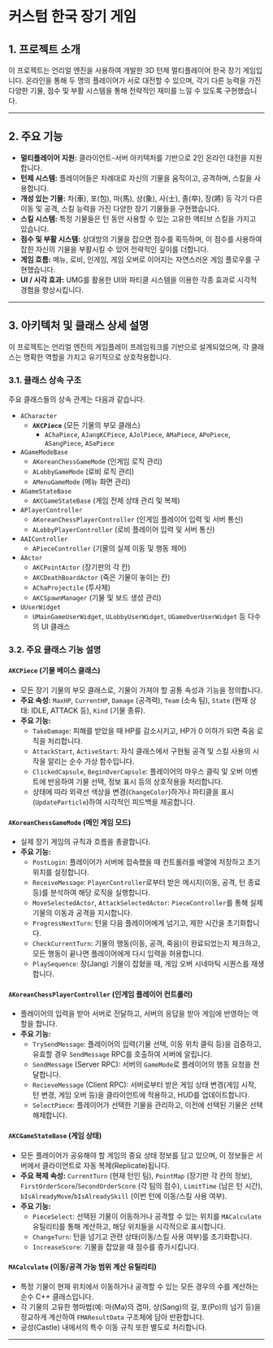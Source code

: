 # 커스텀 한국 장기 게임

## 1. 프로젝트 소개

이 프로젝트는 언리얼 엔진을 사용하여 개발한 3D 턴제 멀티플레이어 한국 장기 게임입니다. 온라인을 통해 두 명의 플레이어가 서로 대전할 수 있으며, 각기 다른 능력을 가진 다양한 기물, 점수 및 부활 시스템을 통해 전략적인 재미를 느낄 수 있도록 구현했습니다.

---

## 2. 주요 기능

*   **멀티플레이어 지원:** 클라이언트-서버 아키텍처를 기반으로 2인 온라인 대전을 지원합니다.
*   **턴제 시스템:** 플레이어들은 차례대로 자신의 기물을 움직이고, 공격하며, 스킬을 사용합니다.
*   **개성 있는 기물:** 차(車), 포(包), 마(馬), 상(象), 사(士), 졸(卒), 장(將) 등 각기 다른 이동 및 공격, 스킬 능력을 가진 다양한 장기 기물들을 구현했습니다.
*   **스킬 시스템:** 특정 기물들은 턴 동안 사용할 수 있는 고유한 액티브 스킬을 가지고 있습니다.
*   **점수 및 부활 시스템:** 상대방의 기물을 잡으면 점수를 획득하며, 이 점수를 사용하여 잡힌 자신의 기물을 부활시킬 수 있어 전략적인 깊이를 더합니다.
*   **게임 흐름:** 메뉴, 로비, 인게임, 게임 오버로 이어지는 자연스러운 게임 플로우를 구현했습니다.
*   **UI / 시각 효과:** UMG를 활용한 UI와 파티클 시스템을 이용한 각종 효과로 시각적 경험을 향상시킵니다.

---

## 3. 아키텍처 및 클래스 상세 설명

이 프로젝트는 언리얼 엔진의 게임플레이 프레임워크를 기반으로 설계되었으며, 각 클래스는 명확한 역할을 가지고 유기적으로 상호작용합니다.

### 3.1. 클래스 상속 구조

주요 클래스들의 상속 관계는 다음과 같습니다.

*   `ACharacter`
    *   **`AKCPiece`** (모든 기물의 부모 클래스)
        *   `AChaPiece`, `AJangKCPiece`, `AJolPiece`, `AMaPiece`, `APoPiece`, `ASangPiece`, `ASaPiece`
*   `AGameModeBase`
    *   `AKoreanChessGameMode` (인게임 로직 관리)
    *   `ALobbyGameMode` (로비 로직 관리)
    *   `AMenuGameMode` (메뉴 화면 관리)
*   `AGameStateBase`
    *   `AKCGameStateBase` (게임 전체 상태 관리 및 복제)
*   `APlayerController`
    *   `AKoreanChessPlayerController` (인게임 플레이어 입력 및 서버 통신)
    *   `ALobbyPlayerController` (로비 플레이어 입력 및 서버 통신)
*   `AAIController`
    *   `APieceController` (기물의 실제 이동 및 행동 제어)
*   `AActor`
    *   `AKCPointActor` (장기판의 각 칸)
    *   `AKCDeathBoardActor` (죽은 기물이 놓이는 칸)
    *   `AChaProjectile` (투사체)
    *   `AKCSpawnManager` (기물 및 보드 생성 관리)
*   `UUserWidget`
    *   `UMainGameUserWidget`, `ULobbyUserWidget`, `UGameOverUserWidget` 등 다수의 UI 클래스

### 3.2. 주요 클래스 기능 설명

#### **`AKCPiece` (기물 베이스 클래스)**
*   모든 장기 기물의 부모 클래스로, 기물이 가져야 할 공통 속성과 기능을 정의합니다.
*   **주요 속성:** `MaxHP`, `CurrentHP`, `Damage` (공격력), `Team` (소속 팀), `State` (현재 상태: IDLE, ATTACK 등), `Kind` (기물 종류).
*   **주요 기능:**
    *   `TakeDamage`: 피해를 받았을 때 HP를 감소시키고, HP가 0 이하가 되면 죽음 로직을 처리합니다.
    *   `AttackStart`, `ActiveStart`: 자식 클래스에서 구현될 공격 및 스킬 사용의 시작을 알리는 순수 가상 함수입니다.
    *   `ClickedCapsule`, `BeginOverCapsule`: 플레이어의 마우스 클릭 및 오버 이벤트에 반응하여 기물 선택, 정보 표시 등의 상호작용을 처리합니다.
    *   상태에 따라 외곽선 색상을 변경(`ChangeColor`)하거나 파티클을 표시(`UpdateParticle`)하여 시각적인 피드백을 제공합니다.

#### **`AKoreanChessGameMode` (메인 게임 모드)**
*   실제 장기 게임의 규칙과 흐름을 총괄합니다.
*   **주요 기능:**
    *   `PostLogin`: 플레이어가 서버에 접속했을 때 컨트롤러를 배열에 저장하고 초기 위치를 설정합니다.
    *   `ReceiveMessage`: `PlayerController`로부터 받은 메시지(이동, 공격, 턴 종료 등)를 분석하여 해당 로직을 실행합니다.
    *   `MoveSelectedActor`, `AttackSelectedActor`: `PieceController`를 통해 실제 기물의 이동과 공격을 지시합니다.
    *   `ProgressNextTurn`: 턴을 다음 플레이어에게 넘기고, 제한 시간을 초기화합니다.
    *   `CheckCurrentTurn`: 기물의 행동(이동, 공격, 죽음)이 완료되었는지 체크하고, 모든 행동이 끝나면 플레이어에게 다시 입력을 허용합니다.
    *   `PlaySequence`: 장(Jang) 기물이 잡혔을 때, 게임 오버 시네마틱 시퀀스를 재생합니다.

#### **`AKoreanChessPlayerController` (인게임 플레이어 컨트롤러)**
*   플레이어의 입력을 받아 서버로 전달하고, 서버의 응답을 받아 게임에 반영하는 역할을 합니다.
*   **주요 기능:**
    *   `TrySendMessage`: 플레이어의 입력(기물 선택, 이동 위치 클릭 등)을 검증하고, 유효할 경우 `SendMessage` RPC를 호출하여 서버에 알립니다.
    *   `SendMessage` (Server RPC): 서버의 `GameMode`로 플레이어의 행동 요청을 전달합니다.
    *   `RecieveMessage` (Client RPC): 서버로부터 받은 게임 상태 변경(게임 시작, 턴 변경, 게임 오버 등)을 클라이언트에 적용하고, HUD를 업데이트합니다.
    *   `SelectPiece`: 플레이어가 선택한 기물을 관리하고, 이전에 선택된 기물은 선택 해제합니다.

#### **`AKCGameStateBase` (게임 상태)**
*   모든 플레이어가 공유해야 할 게임의 중요 상태 정보를 담고 있으며, 이 정보들은 서버에서 클라이언트로 자동 복제(Replicate)됩니다.
*   **주요 복제 속성:** `CurrentTurn` (현재 턴인 팀), `PointMap` (장기판 각 칸의 정보), `FirstOrderScore`/`SecondOrderScore` (각 팀의 점수), `LimitTime` (남은 턴 시간), `bIsAlreadyMove`/`bIsAlreadySkill` (이번 턴에 이동/스킬 사용 여부).
*   **주요 기능:**
    *   `PieceSelect`: 선택된 기물이 이동하거나 공격할 수 있는 위치를 `MACalculate` 유틸리티를 통해 계산하고, 해당 위치들을 시각적으로 표시합니다.
    *   `ChangeTurn`: 턴을 넘기고 관련 상태(이동/스킬 사용 여부)를 초기화합니다.
    *   `IncreaseScore`: 기물을 잡았을 때 점수를 증가시킵니다.

#### **`MACalculate` (이동/공격 가능 범위 계산 유틸리티)**
*   특정 기물이 현재 위치에서 이동하거나 공격할 수 있는 모든 경우의 수를 계산하는 순수 C++ 클래스입니다.
*   각 기물의 고유한 행마법(예: 마(Ma)의 겹마, 상(Sang)의 길, 포(Po)의 넘기 등)을 정교하게 계산하여 `FMAResultData` 구조체에 담아 반환합니다.
*   궁성(Castle) 내에서의 특수 이동 규칙 또한 별도로 처리합니다.

---
